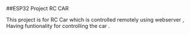 ##ESP32 Project RC CAR

 This project is for RC Car which is controlled remotely using webserver , 
 Having funtionality for controlling the car .
